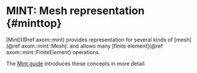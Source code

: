 MINT: Mesh representation {#minttop}
============

[Mint](@ref axom::mint) provides representation for several kinds of [mesh](@ref axom::mint::Mesh).
and allows many [finite element](@ref axom::mint::FiniteElement) operations.

The [Mint guide](../../../sphinx/mint_docs/html/index.html)
introduces these concepts in more detail.